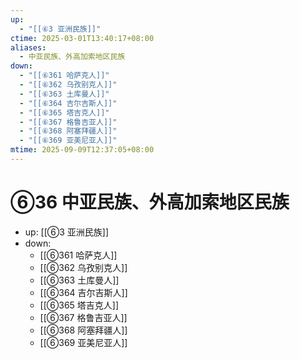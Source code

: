 ```yaml
---
up:
  - "[[⑥3 亚洲民族]]"
ctime: 2025-03-01T13:40:17+08:00
aliases:
  - 中亚民族、外高加索地区民族
down:
  - "[[⑥361 哈萨克人]]"
  - "[[⑥362 乌孜别克人]]"
  - "[[⑥363 土库曼人]]"
  - "[[⑥364 吉尔吉斯人]]"
  - "[[⑥365 塔吉克人]]"
  - "[[⑥367 格鲁吉亚人]]"
  - "[[⑥368 阿塞拜疆人]]"
  - "[[⑥369 亚美尼亚人]]"
mtime: 2025-09-09T12:37:05+08:00
---
```


# ⑥36 中亚民族、外高加索地区民族

- up: [[⑥3 亚洲民族]]
- down:	
	- [[⑥361 哈萨克人]]
	- [[⑥362 乌孜别克人]]
	- [[⑥363 土库曼人]]
	- [[⑥364 吉尔吉斯人]]
	- [[⑥365 塔吉克人]]
	- [[⑥367 格鲁吉亚人]]
	- [[⑥368 阿塞拜疆人]]
	- [[⑥369 亚美尼亚人]]
	

